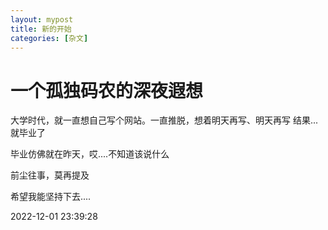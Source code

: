 ```yaml
---
layout: mypost
title: 新的开始
categories: [杂文]
---
```


# 一个孤独码农的深夜遐想
大学时代，就一直想自己写个网站。一直推脱，想着明天再写、明天再写
结果...
就毕业了

毕业仿佛就在昨天，哎....不知道该说什么

前尘往事，莫再提及

希望我能坚持下去....

2022-12-01 23:39:28


